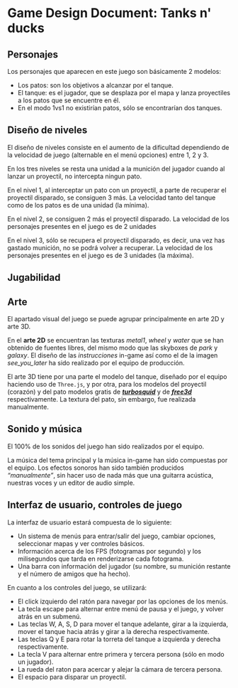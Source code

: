 # Game Design Document: Tanks n' ducks

## Personajes

Los personajes que aparecen en este juego son básicamente 2 modelos:

- Los patos: son los objetivos a alcanzar por el tanque.
- El tanque: es el jugador, que se desplaza por el mapa y lanza proyectiles a los patos que se encuentre en él.
- En el modo 1vs1 no existirían patos, sólo se encontrarían dos tanques.

## Diseño de niveles

El diseño de niveles consiste en el aumento de la dificultad dependiendo de la
velocidad de juego (alternable en el menú opciones) entre 1, 2 y 3.

En los tres niveles se resta una unidad a la munición del jugador cuando al
lanzar un proyectil, no intercepta ningun pato.

En el nivel 1, al interceptar un pato con un proyectil, a parte de recuperar
el proyectil disparado, se consiguen 3 más. La velocidad tanto del tanque como
de los patos es de una unidad (la mínima).

En el nivel 2, se consiguen 2 más el proyectil disparado. La velocidad de los
personajes presentes en el juego es de 2 unidades

En el nivel 3, sólo se recupera el proyectil disparado, es decir, una vez has
gastado munición, no se podrá volver a recuperar. La velocidad de los
personajes presentes en el juego es de 3 unidades (la máxima).

## Jugabilidad

## Arte

El apartado visual del juego se puede agrupar principalmente en arte
2D y arte 3D.

En el **arte 2D** se encuentran las texturas *metal1*, *wheel* y
*water* que se han obtenido de fuentes libres, del mismo modo que las
skyboxes de *park* y *galaxy*. El diseño de las *instrucciones*
in-game así como el de la imagen *see_you_later* ha sido realizado por
el equipo de producción.

El arte 3D tiene por una parte el modelo del tanque, diseñado por el
equipo haciendo uso de `Three.js`, y por otra, para los modelos del
proyectil (corazón) y del pato modelos gratis
de [***turbosquid***](www.turbosquid.com) y
de [***free3d***](www.free3d.com) respectivamente. La textura del
pato, sin embargo, fue realizada manualmente.

## Sonido y música

El 100% de los sonidos del juego han sido realizados por el equipo.

La música del tema principal y la música in-game han sido compuestas
por el equipo. Los efectos sonoros han sido también producidos
*“manualmente”*, sin hacer uso de nada más que una guitarra acústica,
nuestras voces y un editor de audio simple.

## Interfaz de usuario, controles de juego

La interfaz de usuario estará compuesta de lo siguiente:

- Un sistema de menús para entrar/salir del juego, cambiar opciones, seleccionar mapas y ver controles básicos.
- Información acerca de los FPS (fotogramas por segundo) y los milisegundos que tarda en renderizarse cada fotograma.
- Una barra con información del jugador (su nombre, su munición restante y el número de amigos que ha hecho).

En cuanto a los controles del juego, se utilizará:

- El click izquierdo del ratón para navegar por las opciones de los menús.
- La tecla escape para alternar entre menú de pausa y el juego, y volver atrás en un submenú.
- Las teclas W, A, S, D para mover el tanque adelante, girar a la izquierda, mover el tanque hacia atrás y girar a la derecha respectivamente.
- Las teclas Q y E para rotar la torreta del tanque a izquierda y derecha respectivamente.
- La tecla V para alternar entre primera y tercera persona (sólo en modo un jugador).
- La rueda del raton para acercar y alejar la cámara de tercera persona.
- El espacio para disparar un proyectil.

